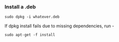### Install a .deb

`sudo dpkg -i whatever.deb`

If dpkg install fails due to missing dependencies, run -

`sudo apt-get -f install`
